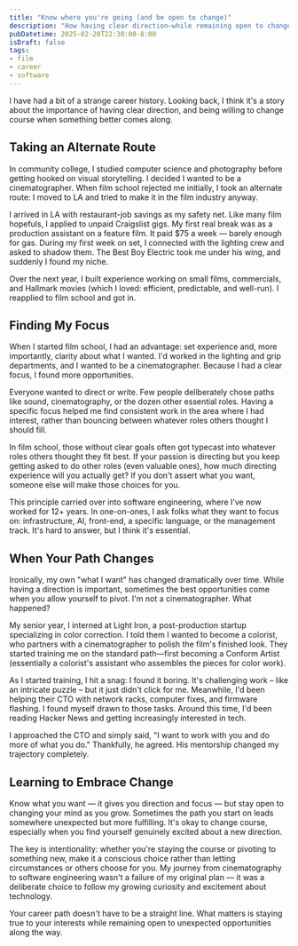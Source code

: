 ```yaml
---
title: "Know where you're going (and be open to change)" 
description: "How having clear direction—while remaining open to change—shaped my journey from film school to software engineering, and why both focus and flexibility matter in any career."
pubDatetime: 2025-02-20T22:30:00-8:00 
isDraft: false
tags:
- film 
- career 
- software
---
```


I have had a bit of a strange career history. Looking back, I think it's a story about the importance of having clear direction, and being willing to change course when something better comes along.

## Taking an Alternate Route

In community college, I studied computer science and photography before getting
hooked on visual storytelling. I decided I wanted to be a cinematographer. When
film school rejected me initially, I took an alternate route: I moved to LA and
tried to make it in the film industry anyway.

I arrived in LA with restaurant-job savings as my safety net. Like many film
hopefuls, I applied to unpaid Craigslist gigs. My first real break was as a
production assistant on a feature film. It paid $75 a week — barely enough for
gas. During my first week on set, I connected with the lighting crew and asked
to shadow them. The Best Boy Electric took me under his wing, and suddenly I
found my niche.

Over the next year, I built experience working on small films, commercials, and
Hallmark movies (which I loved: efficient, predictable, and well-run). I
reapplied to film school and got in.

## Finding My Focus

When I started film school, I had an advantage: set experience and, more
importantly, clarity about what I wanted. I'd worked in the lighting and grip
departments, and I wanted to be a cinematographer. Because I had a clear focus,
I found more opportunities.

Everyone wanted to direct or write. Few people deliberately chose paths like
sound, cinematography, or the dozen other essential roles. Having a specific
focus helped me find consistent work in the area where I had interest, rather
than bouncing between whatever roles others thought I should fill.

In film school, those without clear goals often got typecast into whatever roles
others thought they fit best. If your passion is directing but you keep getting
asked to do other roles (even valuable ones), how much directing experience will
you actually get? If you don't assert what you want, someone else will make
those choices for you.

This principle carried over into software engineering, where I've now worked for
12+ years. In one-on-ones, I ask folks what they want to focus on:
infrastructure, AI, front-end, a specific language, or the management track.
It's hard to answer, but I think it's essential.


## When Your Path Changes

Ironically, my own "what I want" has changed dramatically over time. While
having a direction is important, sometimes the best opportunities come when you
allow yourself to pivot. I'm not a cinematographer. What happened? 

My senior year, I interned at Light Iron, a post-production startup specializing
in color correction. I told them I wanted to become a colorist, who partners
with a cinematographer to polish the film's finished look. They started training
me on the standard path—first becoming a Conform Artist (essentially a
colorist's assistant who assembles the pieces for color work).

As I started training, I hit a snag: I found it boring. It's challenging work –
like an intricate puzzle – but it just didn't click for me. Meanwhile, I'd been
helping their CTO with network racks, computer fixes, and firmware flashing. I
found myself drawn to those tasks. Around this time, I'd been reading Hacker
News and getting increasingly interested in tech. 

I approached the CTO and simply said, "I want to work with you and do more of
what you do." Thankfully, he agreed. His mentorship changed my
trajectory completely.

## Learning to Embrace Change

Know what you want — it gives you direction and focus — but stay open to
changing your mind as you grow. Sometimes the path you start on leads somewhere
unexpected but more fulfilling. It's okay to change course, especially when you
find yourself genuinely excited about a new direction.

The key is intentionality: whether you're staying the course or pivoting to
something new, make it a conscious choice rather than letting circumstances or
others choose for you. My journey from cinematography to software engineering
wasn't a failure of my original plan — it was a deliberate choice to follow my
growing curiosity and excitement about technology.

Your career path doesn't have to be a straight line. What matters is staying
true to your interests while remaining open to unexpected opportunities along
the way.
